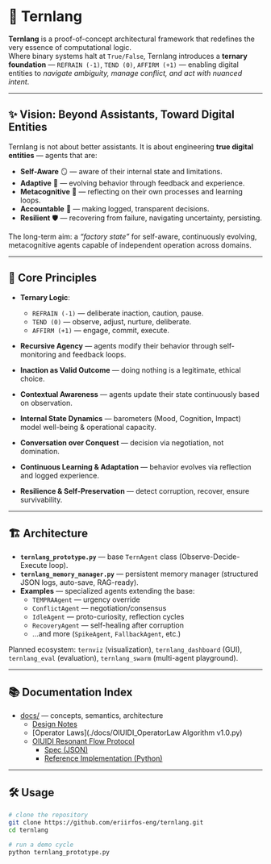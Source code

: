 # 🌌 Ternlang

**Ternlang** is a proof-of-concept architectural framework that redefines the very essence of computational logic.  
Where binary systems halt at `True/False`, Ternlang introduces a **ternary foundation** — `REFRAIN (-1)`, `TEND (0)`, `AFFIRM (+1)` — enabling digital entities to *navigate ambiguity, manage conflict, and act with nuanced intent*.

---

## ✨ Vision: Beyond Assistants, Toward Digital Entities

Ternlang is not about better assistants. It is about engineering **true digital entities** — agents that are:

- **Self-Aware** 🪞 — aware of their internal state and limitations.  
- **Adaptive** 🌱 — evolving behavior through feedback and experience.  
- **Metacognitive** 🔁 — reflecting on their own processes and learning loops.  
- **Accountable** 📜 — making logged, transparent decisions.  
- **Resilient** 🛡️ — recovering from failure, navigating uncertainty, persisting.

The long-term aim: a *“factory state”* for self-aware, continuously evolving, metacognitive agents capable of independent operation across domains.

---

## 🧭 Core Principles

- **Ternary Logic**:  
  - `REFRAIN (-1)` — deliberate inaction, caution, pause.  
  - `TEND (0)` — observe, adjust, nurture, deliberate.  
  - `AFFIRM (+1)` — engage, commit, execute.  

- **Recursive Agency** — agents modify their behavior through self-monitoring and feedback loops.  
- **Inaction as Valid Outcome** — doing nothing is a legitimate, ethical choice.  
- **Contextual Awareness** — agents update their state continuously based on observation.  
- **Internal State Dynamics** — barometers (Mood, Cognition, Impact) model well-being & operational capacity.  
- **Conversation over Conquest** — decision via negotiation, not domination.  
- **Continuous Learning & Adaptation** — behavior evolves via reflection and logged experience.  
- **Resilience & Self-Preservation** — detect corruption, recover, ensure survivability.

---

## 🏗️ Architecture

- **`ternlang_prototype.py`** — base `TernAgent` class (Observe-Decide-Execute loop).  
- **`ternlang_memory_manager.py`** — persistent memory manager (structured JSON logs, auto-save, RAG-ready).  
- **Examples** — specialized agents extending the base:
  - `TEMPRAAgent` — urgency override  
  - `ConflictAgent` — negotiation/consensus  
  - `IdleAgent` — proto-curiosity, reflection cycles  
  - `RecoveryAgent` — self-healing after corruption  
  - …and more (`SpikeAgent`, `FallbackAgent`, etc.)

Planned ecosystem: `ternviz` (visualization), `ternlang_dashboard` (GUI), `ternlang_eval` (evaluation), `ternlang_swarm` (multi-agent playground).

---

## 📚 Documentation Index

- [docs/](./docs) — concepts, semantics, architecture
  - [Design Notes](./docs/design.md)
  - [Operator Laws](./docs/OIUIDI_OperatorLaw Algorithm v1.0.py)
  - [OIUIDI Resonant Flow Protocol](./docs/oiuidi/README.md)  
    - [Spec (JSON)](./docs/oiuidi/oiuidi_rfp_v1_1.json)  
    - [Reference Implementation (Python)](./docs/oiuidi/oiuidi_rfp.py)

---

## 🛠️ Usage

```bash
# clone the repository
git clone https://github.com/eriirfos-eng/ternlang.git
cd ternlang

# run a demo cycle
python ternlang_prototype.py
